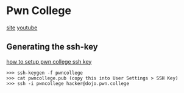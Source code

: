 # Pwn College

[site](https://pwn.college/)
[youtube](https://www.youtube.com/pwncollege)

## Generating the ssh-key

[how to setup pwn college ssh key](https://www.twitch.tv/videos/722772832)

```
>>> ssh-keygen -f pwncollege
>>> cat pwncollege.pub (copy this into User Settings > SSH Key)
>>> ssh -i pwncollege hacker@dojo.pwn.college

```
